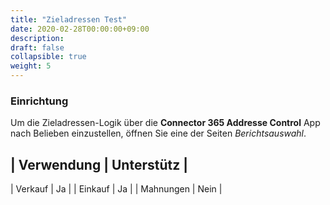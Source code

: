 ```yaml
---
title: "Zieladressen Test"
date: 2020-02-28T00:00:00+09:00
description: 
draft: false
collapsible: true
weight: 5
---
```

### Einrichtung

Um die Zieladressen-Logik über die **Connector 365 Addresse Control** App nach Belieben einzustellen, öffnen Sie 
eine der Seiten *Berichtsauswahl*.

| Verwendung | Unterstütz |
---------------------------
| Verkauf    | Ja         |
| Einkauf    | Ja         |
| Mahnungen  | Nein       |
